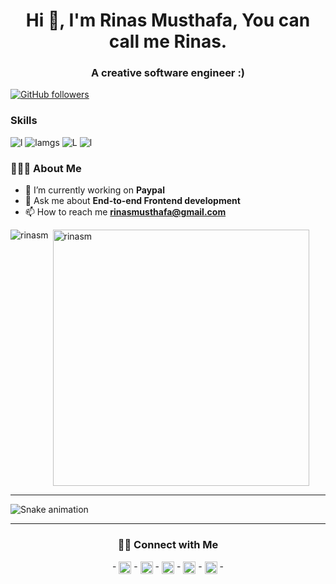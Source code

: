 <h1 align="center">Hi 👋, I'm Rinas Musthafa, You can call me Rinas.</h1>
<h3 align="center">A creative software engineer :)</h3>


[![GitHub followers](https://img.shields.io/github/followers/albinzr.svg?style=social&label=Follow&maxAge=2592000)](https://github.com/albinzr?tab=followers)

### Skills 
![l](https://img.shields.io/badge/React-20232A?style=for-the-badge&logo=react&logoColor=61DAFB)
![lamgs](https://img.shields.io/badge/JavaScript-F7DF1E?style=for-the-badge&logo=javascript&logoColor=black)
![L](https://img.shields.io/badge/Node.js-43853D?style=for-the-badge&logo=node-dot-js&logoColor=white)
![l](https://img.shields.io/badge/HTML5-E34F26?style=for-the-badge&logo=html5&logoColor=white) 




###  👨🏻‍💻 About Me 
- 🔭 I’m currently working on **Paypal**
- 💬 Ask me about **End-to-end Frontend development**
- 📫 How to reach me **rinasmusthafa@gmail.com**





<p><img align="left" src="https://github-readme-stats.vercel.app/api/top-langs?username=rinasm&show_icons=true&locale=en&layout=compact&theme=radical" alt="rinasm" /></p>

<p>&nbsp;<img align="center" src="https://github-readme-stats.vercel.app/api?username=rinasm&show_icons=true&locale=en&theme=tokyonight" alt="rinasm" width="410" /></p>

<hr>

 ![Snake animation](https://github.com/Albinzr/snakeMe/blob/output/github-contribution-grid-snake.svg)
 
</div>
<hr>

<h3 align="center"> 🤝🏻 Connect with Me </h3>

<p align="center">
- <a href="https://twitter.com/Rinas71618849" target="blank"><img align="center" src="https://cdn.jsdelivr.net/npm/simple-icons@3.0.1/icons/twitter.svg" alt="cuongstf" height="20" width="20" /></a>
- <a href="https://www.linkedin.com/in/rinas-musthafa-760514a9/" target="blank"><img align="center" src="https://cdn.jsdelivr.net/npm/simple-icons@3.0.1/icons/linkedin.svg" alt="/in/cuongcoder/" height="20" width="20" /></a>
- <a href="https://stackoverflow.com/users/10173285/rinas-musthafa" target="blank"><img align="center" src="https://cdn.jsdelivr.net/npm/simple-icons@3.0.1/icons/stackoverflow.svg" alt="users/4595674/albi" height="20" width="20" /></a>
- <a href="https://www.facebook.com/rinas.musthafa/" target="blank"><img align="center" src="https://cdn.jsdelivr.net/npm/simple-icons@3.0.1/icons/facebook.svg" alt="nguyenmanhcuong.stf" height="20" width="20" /></a>
- <a href="https://instagram.com/iam_agni" target="blank"><img align="center" src="https://cdn.jsdelivr.net/npm/simple-icons@3.0.1/icons/instagram.svg" alt="cuong_dev" height="20" width="20" /></a>
- 
</p>
